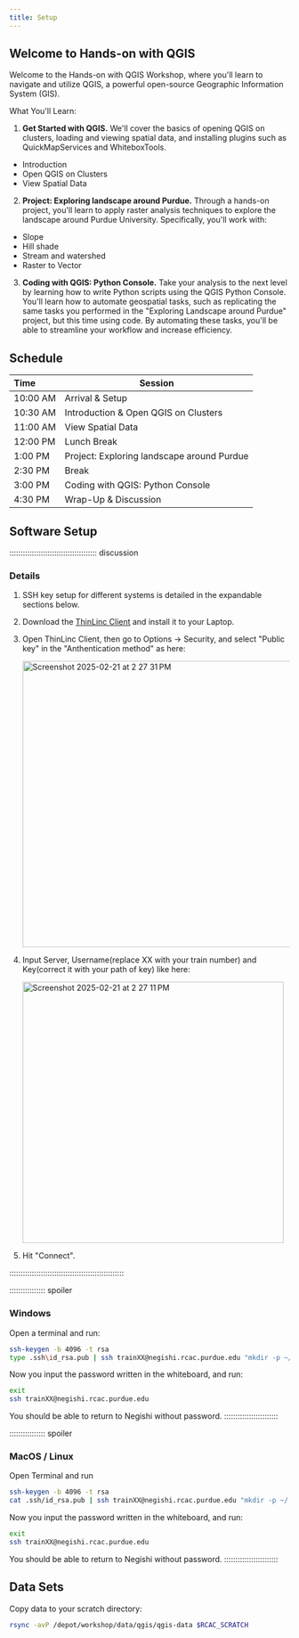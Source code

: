 ```yaml
---
title: Setup
---
```


Welcome to Hands-on with QGIS
---

Welcome to the Hands-on with QGIS Workshop, where you'll learn to navigate and utilize QGIS, a powerful open-source Geographic Information System (GIS).

What You'll Learn:

1. **Get Started with QGIS.** We'll cover the basics of opening QGIS on clusters, loading and viewing spatial data, and installing plugins such as QuickMapServices and WhiteboxTools.
  * Introduction
  * Open QGIS on Clusters
  * View Spatial Data

2. **Project: 	Exploring landscape around Purdue.** Through a hands-on project, you'll learn to apply raster analysis techniques to explore the landscape around Purdue University. Specifically, you'll work with: 
  * Slope
  * Hill shade
  * Stream and watershed
  * Raster to Vector

3. **Coding with QGIS: Python Console.** Take your analysis to the next level by learning how to write Python scripts using the QGIS Python Console. You'll learn how to automate geospatial tasks, such as replicating the same tasks you performed in the "Exploring Landscape around Purdue" project, but this time using code. By automating these tasks, you'll be able to streamline your workflow and increase efficiency.

## Schedule

| **Time**  | **Session**  |
|:---|-------------|
| 10:00 AM | Arrival & Setup  |
| 10:30 AM | Introduction & Open QGIS on Clusters |
| 11:00 AM | View Spatial Data |
| 12:00 PM | Lunch Break |
| 1:00 PM | Project: 	Exploring landscape around Purdue |
| 2:30 PM | Break |
| 3:00 PM | Coding with QGIS: Python Console |
| 4:30 PM | Wrap-Up & Discussion |


## Software Setup


::::::::::::::::::::::::::::::::::::::: discussion

### Details

1. SSH key setup for different systems is detailed in the expandable sections below.
2. Download the [ThinLinc Client](https://www.cendio.com/thinlinc/download/) and install it to your Laptop.
3. Open ThinLinc Client, then go to Options -> Security, and select "Public key" in the "Anthentication method" as here:
   
   <img width="514" alt="Screenshot 2025-02-21 at 2 27 31 PM" src="https://github.com/user-attachments/assets/1e3e6a5b-8882-4546-b1e3-de313743ad61" />
   
5. Input Server, Username(replace XX with your train number) and Key(correct it with your path of key) like here:
   
   <img width="469" alt="Screenshot 2025-02-21 at 2 27 11 PM" src="https://github.com/user-attachments/assets/7889bdce-6cbd-4cf0-a2eb-a585d83489c4" />
   
6. Hit "Connect".
   
:::::::::::::::::::::::::::::::::::::::::::::::::::

:::::::::::::::: spoiler

### Windows

Open a terminal and run:

```sh
ssh-keygen -b 4096 -t rsa
type .ssh\id_rsa.pub | ssh trainXX@negishi.rcac.purdue.edu "mkdir -p ~/.ssh; cat >> ~/.ssh/authorized_keys"
```
Now you input the password written in the whiteboard, and run:
```sh
exit
ssh trainXX@negishi.rcac.purdue.edu
```
You should be able to return to Negishi without password.
::::::::::::::::::::::::

:::::::::::::::: spoiler

### MacOS / Linux

Open Terminal and run
```sh
ssh-keygen -b 4096 -t rsa
cat .ssh/id_rsa.pub | ssh trainXX@negishi.rcac.purdue.edu "mkdir -p ~/.ssh; cat >> ~/.ssh/authorized_keys"
```
Now you input the password written in the whiteboard, and run:
```sh
exit
ssh trainXX@negishi.rcac.purdue.edu
```
You should be able to return to Negishi without password.
::::::::::::::::::::::::


   
## Data Sets

Copy data to your scratch directory:

```sh
rsync -avP /depot/workshop/data/qgis/qgis-data $RCAC_SCRATCH
```
